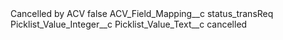 <?xml version="1.0" encoding="UTF-8"?>
<CustomMetadata xmlns="http://soap.sforce.com/2006/04/metadata" xmlns:xsi="http://www.w3.org/2001/XMLSchema-instance" xmlns:xsd="http://www.w3.org/2001/XMLSchema">
    <label>Cancelled by ACV</label>
    <protected>false</protected>
    <values>
        <field>ACV_Field_Mapping__c</field>
        <value xsi:type="xsd:string">status_transReq</value>
    </values>
    <values>
        <field>Picklist_Value_Integer__c</field>
        <value xsi:nil="true"/>
    </values>
    <values>
        <field>Picklist_Value_Text__c</field>
        <value xsi:type="xsd:string">cancelled</value>
    </values>
</CustomMetadata>
